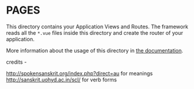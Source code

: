 # PAGES

This directory contains your Application Views and Routes.
The framework reads all the `*.vue` files inside this directory and create the router of your application.

More information about the usage of this directory in [the documentation](https://nuxtjs.org/guide/routing).

credits - 

http://spokensanskrit.org/index.php?direct=au for meanings
http://sanskrit.uohyd.ac.in/scl/ for verb forms 
